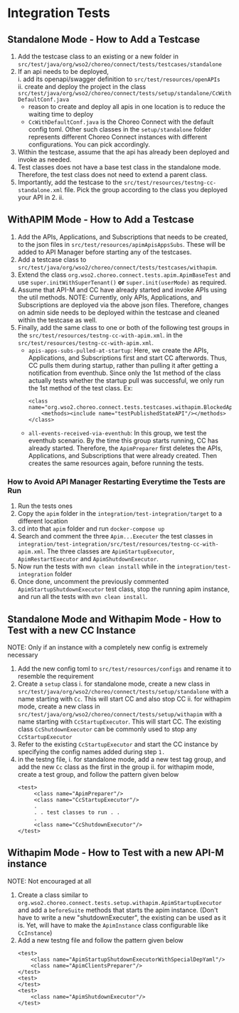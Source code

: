 # Integration Tests

## Standalone Mode - How to Add a Testcase 
1. Add the testcase class to an existing or a new folder in 
   `src/test/java/org/wso2/choreo/connect/tests/testcases/standalone`
2. If an api needs to be deployed,     
   i. add its openapi/swagger definition to `src/test/resources/openAPIs`       
   ii. create and deploy the project in the class `src/test/java/org/wso2/choreo/connect/tests/setup/standalone/CcWithDefaultConf.java`
      - reason to create and deploy all apis in one location is to reduce the waiting time to deploy
      - `CcWithDefaultConf.java` is the Choreo Connect with the default config toml. Other such classes in the 
        `setup/standalone` folder represents different Choreo Connect instances with different configurations. 
        You can pick accordingly.
3. Within the testcase, assume that the api has already been deployed and invoke as needed.
4. Test classes does not have a base test class in the standalone mode. Therefore, the test class does not need to extend 
   a parent class.
5. Importantly, add the testcase to the `src/test/resources/testng-cc-standalone.xml` file. Pick the group
   according to the class you deployed your API in 2. ii. 

## WithAPIM Mode - How to Add a Testcase
1. Add the APIs, Applications, and Subscriptions that needs to be created, to the json files in 
   `src/test/resources/apimApisAppsSubs`. These will be added to API Manager before 
   starting any of the testcases.
2. Add a testcase class to `src/test/java/org/wso2/choreo/connect/tests/testcases/withapim`. 
3. Extend the class `org.wso2.choreo.connect.tests.apim.ApimBaseTest` and use `super.initWithSuperTenant()` **or**
   `super.init(userMode)` as required.
4. Assume that API-M and CC have already started and invoke APIs using the util methods. 
   NOTE: Currently, only APIs, Applications, and Subscriptions are deployed via the above json files. Therefore, changes
   on admin side needs to be deployed within the testcase and cleaned within the testcase as well.
5. Finally, add the same class to one or both of the following test groups in the `src/test/resources/testng-cc-with-apim.xml`. in the `src/test/resources/testng-cc-with-apim.xml`.
      - `apis-apps-subs-pulled-at-startup`: Here, we create the APIs, Applications, and Subscriptions first 
        and start CC afterwords. Thus, CC pulls them during startup, rather than pulling it after getting a 
        notification from eventhub. Since only the 1st method of the class actually tests whether the startup pull was
        successful, we only run the 1st method of the test class. Ex:
        ```
        <class name="org.wso2.choreo.connect.tests.testcases.withapim.BlockedApiTestCase">
            <methods><include name="testPublishedStateAPI"/></methods>
        </class>
        ```
      - `all-events-received-via-eventhub`: In this group, we test the eventhub scenario.
        By the time this group starts running, CC has already started.
        Therefore, the `ApimPreparer` first deletes the APIs, Applications, and Subscriptions that were already created.
        Then creates the same resources again, before running the tests.

### How to Avoid API Manager Restarting Everytime the Tests are Run
1. Run the tests ones
2. Copy the `apim` folder in the `integration/test-integration/target` to a different location
3. cd into that `apim` folder and run `docker-compose up`
4. Search and comment the three `Apim...Executer` the test classes in `integration/test-integration/src/test/resources/testng-cc-with-apim.xml`. 
   The three classes are `ApimStartupExecutor`, `ApimRestartExecutor` and `ApimShutdownExecutor`.
5. Now run the tests with `mvn clean install` while in the `integration/test-integration` folder
6. Once done, uncomment the previously commented `ApimStartupShutdownExecutor` test class, stop the running apim 
   instance, and run all the tests with `mvn clean install`.
   
## Standalone Mode and Withapim Mode - How to Test with a new CC Instance
NOTE: Only if an instance with a completely new config is extremely necessary
1. Add the new config toml to `src/test/resources/configs` and rename it to resemble the requirement
2. Create a `setup` class
    i. for standalone mode, create a new class in `src/test/java/org/wso2/choreo/connect/tests/setup/standalone`
   with a name starting with `Cc`. This will start CC and also stop CC
    ii. for withapim mode, create a new class in `src/test/java/org/wso2/choreo/connect/tests/setup/withapim` 
   with a name starting with `CcStartupExecutor`. This will start CC. The existing class `CcShutdownExecutor` can be 
   commonly used to stop any `CcStartupExecutor`
3. Refer to the existing `CcStartupExecutor` and start the CC instance by specifying the config names added during step
   `1.`
4. in the testng file,
   i. for standalone mode, add a new test tag group, and add the new `Cc` class as the first in the group
   ii. for withapim mode, create a test group, and follow the pattern given below
   ```
   <test>
        <class name="ApimPreparer"/>
        <class name="CcStartupExecutor"/>
        .
        . . test classes to run . .
        .
        <class name="CcShutdownExecutor"/>
   </test>
   ```

## Withapim Mode - How to Test with a new API-M instance
NOTE: Not encouraged at all
1. Create a class similar to `org.wso2.choreo.connect.tests.setup.withapim.ApimStartupExecutor` and add a
   `beforeSuite` methods that starts the apim instance. (Don't have to write a new "shutdownExecuter",
   the existing can be used as it is. Yet, will have to make the `ApimInstance` class configurable like `CcInstance`)
2. Add a new testng file and follow the pattern given below
    ```
   <test>
        <class name="ApimStartupShutdownExecutorWithSpecialDepYaml"/>
        <class name="ApimClientsPreparer"/>
   </test>
   <test>
   </test>
   <test>
        <class name="ApimShutdownExecutor"/>
   </test>
   ```